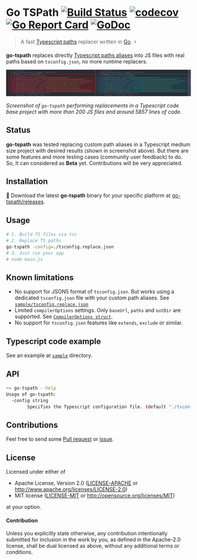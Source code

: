 # Go TSPath [![Build Status](https://travis-ci.org/joseluisq/go-tspath.svg?branch=master)](https://travis-ci.org/joseluisq/go-tspath) [![codecov](https://codecov.io/gh/joseluisq/go-tspath/branch/master/graph/badge.svg)](https://codecov.io/gh/joseluisq/go-tspath) [![Go Report Card](https://goreportcard.com/badge/github.com/joseluisq/go-tspath)](https://goreportcard.com/report/github.com/joseluisq/go-tspath) [![GoDoc](https://godoc.org/github.com/joseluisq/go-tspath?status.svg)](https://godoc.org/github.com/joseluisq/go-tspath)

> A fast [Typescript paths](https://www.typescriptlang.org/docs/handbook/module-resolution.html) replacer written in [Go](https://golang.org/). ⚡

**go-tspath** replaces directly [Typescript paths aliases](https://www.typescriptlang.org/docs/handbook/module-resolution.html) into JS files with real paths based on `tsconfig.json`, no more runtime replacers.

![go-tspath performing replacements in a production Typescript code base](./preview.png)

_Screenshot of `go-tspath` performing replacements in a Typescript code base project with more than 200 JS files and around 5857 lines of code._

## Status

**go-tspath** was tested replacing custom path aliases in a Typescript medium size project with desired results (shown in screenshot above).
But there are some features and more testing cases (community user feedback) to do.
So, It can considered as **Beta** yet. Contributions will be very appreciated.

## Installation

🚀 Download the latest **go-tspath** binary for your specific platform at [go-tspath/releases](https://github.com/joseluisq/go-tspath/releases).

## Usage

```sh
# 1. Build TS files via tsc
# 2. Replace TS paths
go-tspath -config=./tsconfig.replace.json
# 3. Just run your app
# node main.js
```

## Known limitations

- No support for JSON5 format of `tsconfig.json`. But works using a dedicated `tsconfig.json` file with your custom path aliases. See [`sample/tsconfig.replace.json`](https://github.com/joseluisq/go-tspath/blob/master/sample/tsconfig.replace.json)
- Limited `compilerOptions` settings. Only `baseUrl`, `paths` and `outDir` are supported. See [`CompilerOptions struct`](https://github.com/joseluisq/go-tspath/blob/master/pkg/tsconfig/tsconfig.go#L20).
- No support for `tsconfig.json` features like `extends`, `exclude` or similar.

## Typescript code example

See an example at [`sample`](https://github.com/joseluisq/go-tspath/tree/master/sample) directory.

## API

```sh
~> go-tspath --help
Usage of go-tspath:
  -config string
    	Specifies the Typescript configuration file. (default "./tsconfig.json")
```

## Contributions

Feel free to send some [Pull request](https://github.com/joseluisq/go-tspath/pulls) or [issue](https://github.com/joseluisq/go-tspath/issues).

## License

Licensed under either of

- Apache License, Version 2.0 ([LICENSE-APACHE](LICENSE-APACHE) or http://www.apache.org/licenses/LICENSE-2.0)
- MIT license ([LICENSE-MIT](LICENSE-MIT) or http://opensource.org/licenses/MIT)

at your option.

#### Contribution

Unless you explicitly state otherwise, any contribution intentionally submitted
for inclusion in the work by you, as defined in the Apache-2.0 license, shall be
dual licensed as above, without any additional terms or conditions.
